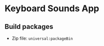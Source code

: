 Keyboard Sounds App
===================

Build packages
--------------

- Zip file: `universal:packageBin`